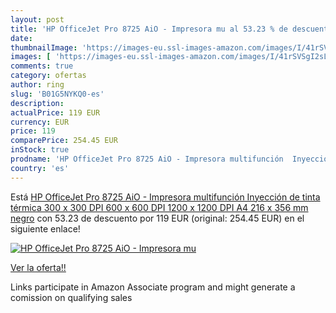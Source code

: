 ```yaml
---
layout: post
title: 'HP OfficeJet Pro 8725 AiO - Impresora mu al 53.23 % de descuento'
date: 
thumbnailImage: 'https://images-eu.ssl-images-amazon.com/images/I/41rSVSgI2sL._SL200_.jpg'
images: [ 'https://images-eu.ssl-images-amazon.com/images/I/41rSVSgI2sL._SL200_.jpg' ]
comments: true
category: ofertas
author: ring
slug: 'B01G5NYKQ0-es'
description:
actualPrice: 119 EUR
currency: EUR
price: 119
comparePrice: 254.45 EUR
inStock: true
prodname: 'HP OfficeJet Pro 8725 AiO - Impresora multifunción  Inyección de tinta térmica  300 x 300 DPI  600 x 600 DPI  1200 x 1200 DPI  A4  216 x 356 mm   negro'
country: 'es'
---
```


Está [HP OfficeJet Pro 8725 AiO - Impresora multifunción  Inyección de tinta térmica  300 x 300 DPI  600 x 600 DPI  1200 x 1200 DPI  A4  216 x 356 mm   negro](https://www.amazon.es/dp/B01G5NYKQ0/?tag=tolees-21) con 53.23 de descuento por 119 EUR (original: 254.45 EUR) en el siguiente enlace!

[![HP OfficeJet Pro 8725 AiO - Impresora mu](https://images-eu.ssl-images-amazon.com/images/I/41rSVSgI2sL._SL200_.jpg)](https://www.amazon.es/dp/B01G5NYKQ0/?tag=tolees-21)

[Ver la oferta!!](https://www.amazon.es/dp/B01G5NYKQ0/?tag=tolees-21)

Links participate in Amazon Associate program and might generate a comission on qualifying sales


